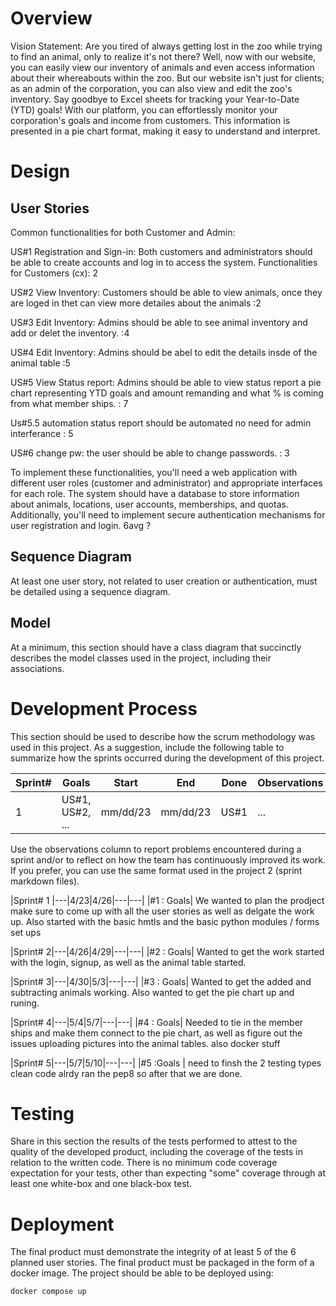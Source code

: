 # Overview

Vision Statement:
Are you tired of always getting lost in the zoo while trying to find an animal, only to realize it's not there? Well, now with our website, you can easily view our inventory of animals and even access information about their whereabouts within the zoo. But our website isn't just for clients; as an admin of the corporation, you can also view and edit the zoo's inventory. Say goodbye to Excel sheets for tracking your Year-to-Date (YTD) goals! With our platform, you can effortlessly monitor your corporation's goals and income from customers. This information is presented in a pie chart format, making it easy to understand and interpret. 
# Design

## User Stories

Common functionalities for both Customer and Admin:

US#1 Registration and Sign-in: Both customers and administrators should be able to create accounts and log in to access the system.
Functionalities for Customers (cx): 2 

US#2 View Inventory: Customers should be able to view animals, once they are loged in thet can view more detailes about the animals :2

US#3 Edit Inventory: Admins should be able to see animal inventory and add or delet the inventory. :4

US#4 Edit Inventory: Admins should be abel to edit the details insde of the animal table  :5

US#5 View Status report: Admins should be able to view status report a pie chart representing YTD goals and amount remanding and what % is coming from what member ships.  : 7

Us#5.5 automation status report should be automated no need for admin interferance : 5

US#6 change pw: the user should be able to change passwords. : 3


To implement these functionalities, you'll need a web application with different user roles (customer and administrator) and appropriate interfaces for each role. The system should have a database to store information about animals, locations, user accounts, memberships, and quotas. Additionally, you'll need to implement secure authentication mechanisms for user registration and login. 6avg ? 

## Sequence Diagram

At least one user story, not related to user creation or authentication, must be detailed using a sequence diagram.

## Model 

At a minimum, this section should have a class diagram that succinctly describes the model classes used in the project, including their associations.


# Development Process 

This section should be used to describe how the scrum methodology was used in this project. As a suggestion, include the following table to summarize how the sprints occurred during the development of this project.

|Sprint#|Goals|Start|End|Done|Observations|
|---|---|---|---|---|---|
|1|US#1, US#2, ...|mm/dd/23|mm/dd/23|US#1|...|

Use the observations column to report problems encountered during a sprint and/or to reflect on how the team has continuously improved its work. If you prefer, you can use the same format used in the project 2 (sprint markdown files). 

|Sprint# 1 |---|4/23|4/26|---|---|
|#1 : Goals| We wanted to plan the prodject make sure to come up with all the user stories as well as delgate the work up. Also started with the basic hmtls and the basic python modules / forms set ups

|Sprint# 2|---|4/26|4/29|---|---|
|#2 : Goals| Wanted to get the work started with the login, signup, as well as the animal table started.

|Sprint# 3|---|4/30|5/3|---|---|
|#3 : Goals| Wanted to get the added and subtracting animals working. Also wanted to get the pie chart up and runing. 

|Sprint# 4|---|5/4|5/7|---|---|
|#4 : Goals| Needed to tie in the member ships and make them connect to the pie chart, as well as figure out the issues uploading pictures into the animal tables. also docker stuff

|Sprint# 5|---|5/7|5/10|---|---|
|#5 :Goals | need to finsh the 2 testing types clean code alrdy ran the pep8 so after that we are done. 




# Testing 

Share in this section the results of the tests performed to attest to the quality of the developed product, including the coverage of the tests in relation to the written code. There is no minimum code coverage expectation for your tests, other than expecting "some" coverage through at least one white-box and one black-box test.

# Deployment 

The final product must demonstrate the integrity of at least 5 of the 6 planned user stories. The final product must be packaged in the form of a docker image. The project should be able to be deployed using: 

```
docker compose up
```
